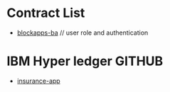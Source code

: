 # Contract List

- [blockapps-ba](https://github.com/blockapps/blockapps-ba) // user role and authentication

# IBM Hyper ledger GITHUB

- [insurance-app](https://github.com/IBM/build-blockchain-insurance-app)

